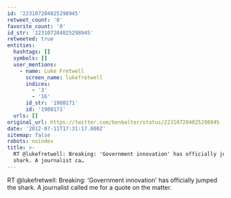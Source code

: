 ```yaml
---
id: '223107204025298945'
retweet_count: '0'
favorite_count: '0'
id_str: '223107204025298945'
retweeted: true
entities:
  hashtags: []
  symbols: []
  user_mentions:
    - name: Luke Fretwell
      screen_name: lukefretwell
      indices:
        - '3'
        - '16'
      id_str: '1980171'
      id: '1980171'
  urls: []
original_url: https://twitter.com/benbalter/status/223107204025298945
date: '2012-07-11T17:31:17.000Z'
sitemap: false
robots: noindex
title: >-
  RT @lukefretwell: Breaking: 'Government innovation' has officially jumped the
  shark. A journalist ca…
---
```


RT @lukefretwell: Breaking: 'Government innovation' has officially jumped the shark. A journalist called me for a quote on the matter.